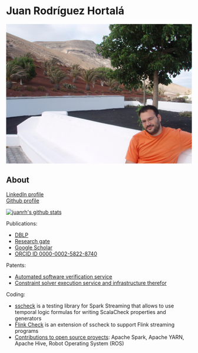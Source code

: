 # Juan Rodríguez Hortalá

![Juan Rodríguez Hortalá on vacation](imgs/me.jpg "Juan Rodríguez Hortalá on vacation")

## About

[LinkedIn profile](https://www.linkedin.com/in/juan-rodriguez-hortala/)  
[Github profile](https://github.com/juanrh) 

[![juanrh's github stats](https://github-readme-stats.vercel.app/api?username=juanrh&count_private=true&show_icons=true&theme=synthwave)](https://github.com/anuraghazra/github-readme-stats)

Publications:

- [DBLP](https://dblp.uni-trier.de/pers/hd/r/Rodr=iacute=guez=Hortal=aacute=:Juan.html)
- [Research gate](https://www.researchgate.net/profile/Juan_Rodriguez-Hortala)
- [Google Scholar](https://scholar.google.es/citations?user=6VJZpAQAAAAJ&hl=en&authuser=1&oi=sra)
- [ORCID ID 0000-0002-5822-8740](https://orcid.org/0000-0002-5822-8740)

Patents:

- [Automated software verification service](http://patft.uspto.gov/netacgi/nph-Parser?Sect1=PTO1&Sect2=HITOFF&d=PALL&p=1&u=%2Fnetahtml%2FPTO%2Fsrchnum.htm&r=1&f=G&l=50&s1=10664379.PN.&OS=PN/10664379&RS=PN/10664379)
- [Constraint solver execution service and infrastructure therefor](http://patft.uspto.gov/netacgi/nph-Parser?Sect1=PTO1&Sect2=HITOFF&d=PALL&p=1&u=%2Fnetahtml%2FPTO%2Fsrchnum.htm&r=1&f=G&l=50&s1=10,977,111.PN.&OS=PN/10,977,111&RS=PN/10,977,111) 

Coding:

- [sscheck](https://github.com/juanrh/sscheck) is a testing library for Spark Streaming that allows to use temporal logic formulas for writing ScalaCheck properties and generators
- [Flink Check](https://github.com/demiourgoi/flink-check) is an extension of sscheck to support Flink streaming programs
- [Contributions to open source proyects](https://github.com/search?q=juan+hortala&type=Commits): Apache Spark, Apache YARN, Apache Hive, Robot Operating System (ROS)
